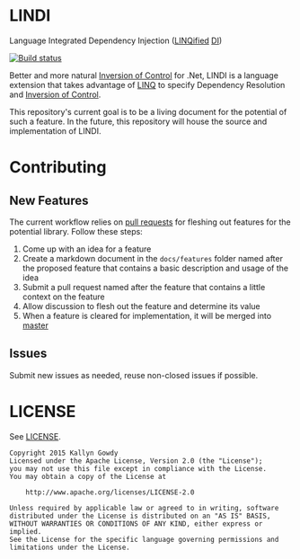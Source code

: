 # LINDI
Language Integrated Dependency Injection ([LINQified][linq] [DI][di])

[![Build status](https://ci.appveyor.com/api/projects/status/rnv5bxyty3aayyq3/branch/feature-test-drafts?svg=true&passingText=feature-test-drafts%20|%20Passing&pendingText=feature-test-drafts%20|%20Pending&failingText=feature-test-drafts%20|%20Failing)](https://ci.appveyor.com/project/KallynGowdy/lindi/branch/feature-test-drafts)

Better and more natural [Inversion of Control][ioc] for .Net, LINDI is a language extension that takes advantage of [LINQ][linq] to specify Dependency Resolution and [Inversion of Control][ioc].

This repository's current goal is to be a living document for the potential of such a feature. In the future, this repository will house the source and implementation of LINDI.

# Contributing
## New Features
The current workflow relies on [pull requests][pull-request] for fleshing out features for the potential library. Follow these steps:

1. Come up with an idea for a feature
2. Create a markdown document in the `docs/features` folder named after the proposed feature that contains a basic description and usage of the idea
3. Submit a pull request named after the feature that contains a little context on the feature
4. Allow discussion to flesh out the feature and determine its value
5. When a feature is cleared for implementation, it will be merged into [master][master-branch]

## Issues
Submit new issues as needed, reuse non-closed issues if possible.

# LICENSE
See [LICENSE][license].

    Copyright 2015 Kallyn Gowdy
    Licensed under the Apache License, Version 2.0 (the "License");
    you may not use this file except in compliance with the License.
    You may obtain a copy of the License at

        http://www.apache.org/licenses/LICENSE-2.0

    Unless required by applicable law or agreed to in writing, software
    distributed under the License is distributed on an "AS IS" BASIS,
    WITHOUT WARRANTIES OR CONDITIONS OF ANY KIND, either express or implied.
    See the License for the specific language governing permissions and
    limitations under the License.


[di]: http://en.wikipedia.org/wiki/Dependency_injection
[linq]: https://msdn.microsoft.com/en-us/library/bb397926.aspx
[ioc]: http://en.wikipedia.org/wiki/Inversion_of_control
[pull-request]: https://help.github.com/articles/using-pull-requests/
[master-branch]: https://github.com/KallynGowdy/LINDI/tree/master
[license]: https://raw.githubusercontent.com/KallynGowdy/LINDI/master/LICENSE
